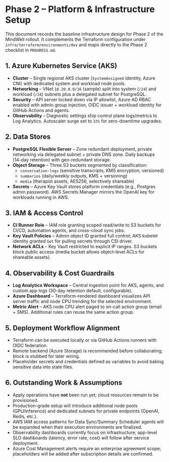 # Phase 2 – Platform & Infrastructure Setup

This document records the baseline infrastructure design for Phase 2 of the MindWell rollout. It complements the Terraform configuration under `infra/terraform/environments/dev` and maps directly to the Phase 2 checklist in `PROGRESS.md`.

## 1. Azure Kubernetes Service (AKS)
- **Cluster** – Single regional AKS cluster (`SystemAssigned` identity, Azure CNI) with dedicated system and workload node pools.
- **Networking** – VNet `10.20.0.0/16` (sample) split into system (`/24`) and workload (`/24`) subnets plus a delegated subnet for PostgreSQL.
- **Security** – API server locked down via IP allowlist, Azure AD RBAC enabled with admin group injection, OIDC issuer + workload identity for GitHub Actions and agents.
- **Observability** – Diagnostic settings ship control plane logs/metrics to Log Analytics. Autoscaler surge set to `33%` for zero-downtime upgrades.

## 2. Data Stores
- **PostgreSQL Flexible Server** – Zone redundant deployment, private networking via delegated subnet + private DNS zone. Daily backups (14-day retention) with geo-redundant storage.
- **Object Storage** – Three S3 buckets segmented by classification:
  - `conversation-logs` (sensitive transcripts, KMS encryption, versioned)
  - `summaries` (daily/weekly outputs, KMS + versioning)
  - `media` (therapist assets, AES256, selectively shareable)
- **Secrets** – Azure Key Vault stores platform credentials (e.g., Postgres admin password). AWS Secrets Manager mirrors the OpenAI key for workloads running in AWS.

## 3. IAM & Access Control
- **CI Runner Role** – IAM role granting scoped read/write to S3 buckets for CI/CD, automation agents, and cross-cloud sync jobs.
- **Key Vault Policies** – Admin object ID granted full control; AKS kubelet identity granted `Get` for pulling secrets through CSI driver.
- **Network ACLs** – Key Vault restricted to explicit IP ranges. S3 buckets block public access (media bucket allows object-level ACLs for shareable assets).

## 4. Observability & Cost Guardrails
- **Log Analytics Workspace** – Central ingestion point for AKS, agents, and custom app logs (30-day retention default, configurable).
- **Azure Dashboard** – Terraform-rendered dashboard visualizes API server traffic and node CPU trending for the selected environment.
- **Metric Alert** – AKS node CPU alert paged to on-call action group (email + SMS). Additional rules can reuse the same action group.

## 5. Deployment Workflow Alignment
- Terraform can be executed locally or via GitHub Actions runners with OIDC federation.
- Remote backend (Azure Storage) is recommended before collaborating; block is stubbed for later wiring.
- Placeholder secrets and credentials defined as variables to avoid baking sensitive data into state files.

## 6. Outstanding Work & Assumptions
- Apply operations have **not** been run yet; cloud resources remain to be provisioned.
- Production-grade setup will introduce additional node pools (GPU/inference) and dedicated subnets for private endpoints (OpenAI, Redis, etc.).
- AWS IAM access patterns for Data Sync/Summary Scheduler agents will be expanded when their execution environments are finalized.
- Observability dashboards currently focus on infrastructure; app-level SLO dashboards (latency, error rate, cost) will follow after service deployment.
- Azure Cost Management alerts require an enterprise agreement scope; placeholders will be added after subscription details are confirmed.


